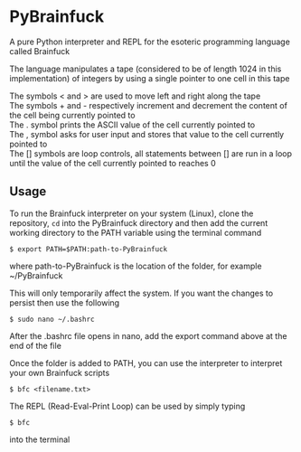 # PyBrainfuck
A pure Python interpreter and REPL for the esoteric programming language called Brainfuck

The language manipulates a tape (considered to be of length 1024 in this implementation) of integers by using a single pointer 
to one cell in this tape

The symbols < and > are used to move left and right along the tape <br>
The symbols + and - respectively increment and decrement the content of the cell being currently pointed to <br>
The . symbol prints the ASCII value of the cell currently pointed to <br>
The , symbol asks for user input and stores that value to the cell currently pointed to <br>
The [] symbols are loop controls, all statements between [] are run in a loop until the value of the cell currently pointed to reaches 0

## Usage

To run the Brainfuck interpreter on your system (Linux), clone the repository, ```cd``` into the PyBrainfuck directory and then add the current working directory to
the PATH variable using the terminal command 
```
$ export PATH=$PATH:path-to-PyBrainfuck
```
where path-to-PyBrainfuck is the location of the folder, for example ~/PyBrainfuck

This will only temporarily affect the system. If you want the changes to persist then use the following

```
$ sudo nano ~/.bashrc
```
After the .bashrc file opens in nano, add the export command above at the end of the file

Once the folder is added to PATH, you can use the interpreter to interpret your own Brainfuck scripts

```
$ bfc <filename.txt>
```

The REPL (Read-Eval-Print Loop) can be used by simply typing 

```
$ bfc
```
into the terminal
